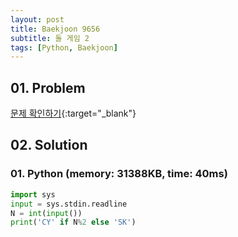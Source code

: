 ```yaml
---
layout: post
title: Baekjoon 9656
subtitle: 돌 게임 2
tags: [Python, Baekjoon]
---
```


## 01. Problem

[문제 확인하기](https://www.acmicpc.net/problem/9656){:target="_blank"}

## 02. Solution

### 01. Python (memory: 31388KB, time: 40ms)

```Python
import sys
input = sys.stdin.readline
N = int(input())
print('CY' if N%2 else 'SK')
```
